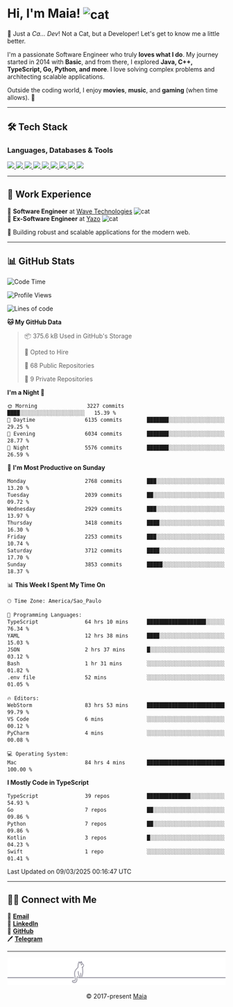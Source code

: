 <h1 align="left">Hi, I'm Maia! 
<img src="https://emojis.slackmojis.com/emojis/images/1643509834/36299/black-cat.gif?1643509834" width="50" height="60" align="center" alt="cat"/>
</h1>

🎩 Just a *Ca... Dev*! Not a Cat, but a Developer! Let's get to know me a little better.

I'm a passionate Software Engineer who truly **loves what I do**. My journey started in 2014 with **Basic**, and from there, I explored **Java, C++, TypeScript, Go, Python, and more**. I love solving complex problems and architecting scalable applications.

Outside the coding world, I enjoy **movies**, **music**, and **gaming** (when time allows). 🚀

---

## 🛠️ Tech Stack

### Languages, Databases & Tools
<p>
  <a href="https://www.typescriptlang.org">
    <img src="https://skillicons.dev/icons?i=ts" />
  </a>
  <a href="https://go.dev">
    <img src="https://skillicons.dev/icons?i=go" />
  </a>
  <a href="https://www.python.org">
    <img src="https://skillicons.dev/icons?i=python" />
  </a>
  <a href="https://gradle.org">
    <img src="https://skillicons.dev/icons?i=gradle" />
  </a>
  <a href="https://redis.io">
    <img src="https://skillicons.dev/icons?i=redis" />
  </a>
  <a href="https://www.mongodb.com">
    <img src="https://skillicons.dev/icons?i=mongodb" />
  </a>
  <a href="https://nodejs.org">
    <img src="https://skillicons.dev/icons?i=nodejs" />
  </a>
  <a href="https://www.javascript.com">
    <img src="https://skillicons.dev/icons?i=js" />
  </a>
  <a href="https://www.docker.com">
    <img src="https://skillicons.dev/icons?i=docker" />
  </a>
</p>

---

## 💼 Work Experience

🔹 **Software Engineer** at [Wave Technologies](https://www.linkedin.com/company/wave-technologies-oficial/)   <img src="https://media.giphy.com/media/WUlplcMpOCEmTGBtBW/giphy.gif" width="30" alt="cat"> <br>
🔹 **Ex-Software Engineer** at [Yazo](https://yazo.com.br/) <img src="https://media.giphy.com/media/WUlplcMpOCEmTGBtBW/giphy.gif" width="30" alt="cat"> <br>

🚀 Building robust and scalable applications for the modern web.

---

## 📊 GitHub Stats

<!--START_SECTION:waka-->
![Code Time](http://img.shields.io/badge/Code%20Time-5%2C473%20hrs%2023%20mins-blue)

![Profile Views](http://img.shields.io/badge/Profile%20Views-0-blue)

![Lines of code](https://img.shields.io/badge/From%20Hello%20World%20I%27ve%20Written-6.6%20million%20lines%20of%20code-blue)

**🐱 My GitHub Data** 

> 📦 375.6 kB Used in GitHub's Storage 
 > 
> 💼 Opted to Hire
 > 
> 📜 68 Public Repositories 
 > 
> 🔑 9 Private Repositories 
 > 
**I'm a Night 🦉** 

```text
🌞 Morning                3227 commits        ████░░░░░░░░░░░░░░░░░░░░░   15.39 % 
🌆 Daytime                6135 commits        ███████░░░░░░░░░░░░░░░░░░   29.25 % 
🌃 Evening                6034 commits        ███████░░░░░░░░░░░░░░░░░░   28.77 % 
🌙 Night                  5576 commits        ███████░░░░░░░░░░░░░░░░░░   26.59 % 
```
📅 **I'm Most Productive on Sunday** 

```text
Monday                   2768 commits        ███░░░░░░░░░░░░░░░░░░░░░░   13.20 % 
Tuesday                  2039 commits        ██░░░░░░░░░░░░░░░░░░░░░░░   09.72 % 
Wednesday                2929 commits        ███░░░░░░░░░░░░░░░░░░░░░░   13.97 % 
Thursday                 3418 commits        ████░░░░░░░░░░░░░░░░░░░░░   16.30 % 
Friday                   2253 commits        ███░░░░░░░░░░░░░░░░░░░░░░   10.74 % 
Saturday                 3712 commits        ████░░░░░░░░░░░░░░░░░░░░░   17.70 % 
Sunday                   3853 commits        █████░░░░░░░░░░░░░░░░░░░░   18.37 % 
```


📊 **This Week I Spent My Time On** 

```text
🕑︎ Time Zone: America/Sao_Paulo

💬 Programming Languages: 
TypeScript               64 hrs 10 mins      ███████████████████░░░░░░   76.34 % 
YAML                     12 hrs 38 mins      ████░░░░░░░░░░░░░░░░░░░░░   15.03 % 
JSON                     2 hrs 37 mins       █░░░░░░░░░░░░░░░░░░░░░░░░   03.12 % 
Bash                     1 hr 31 mins        ░░░░░░░░░░░░░░░░░░░░░░░░░   01.82 % 
.env file                52 mins             ░░░░░░░░░░░░░░░░░░░░░░░░░   01.05 % 

🔥 Editors: 
WebStorm                 83 hrs 53 mins      █████████████████████████   99.79 % 
VS Code                  6 mins              ░░░░░░░░░░░░░░░░░░░░░░░░░   00.12 % 
PyCharm                  4 mins              ░░░░░░░░░░░░░░░░░░░░░░░░░   00.08 % 

💻 Operating System: 
Mac                      84 hrs 4 mins       █████████████████████████   100.00 % 
```

**I Mostly Code in TypeScript** 

```text
TypeScript               39 repos            ██████████████░░░░░░░░░░░   54.93 % 
Go                       7 repos             ██░░░░░░░░░░░░░░░░░░░░░░░   09.86 % 
Python                   7 repos             ██░░░░░░░░░░░░░░░░░░░░░░░   09.86 % 
Kotlin                   3 repos             █░░░░░░░░░░░░░░░░░░░░░░░░   04.23 % 
Swift                    1 repo              ░░░░░░░░░░░░░░░░░░░░░░░░░   01.41 % 
```




 Last Updated on 09/03/2025 00:16:47 UTC
<!--END_SECTION:waka-->

---

## 👯‍👨 Connect with Me
📧 **[Email](mailto:gabrielmaialva33@gmail.com)**  
🔗 **[LinkedIn](https://www.linkedin.com/in/gabriel-maia-183984239)**  
🐙 **[GitHub](https://github.com/gabrielmaialva33)**  
🖊 **[Telegram](https://t.me/sr_mrootx)**

---

<p align="center"><img src="https://raw.githubusercontent.com/gabrielmaialva33/gabrielmaialva33/master/assets/gray0_ctp_on_line.svg?sanitize=true" /></p>
<p align="center">&copy; 2017-present <a href="https://github.com/gabrielmaialva33/" target="_blank">Maia</a></p>
